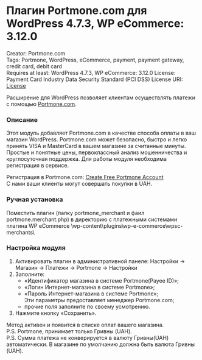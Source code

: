 # Плагин Portmone.com для WordPress 4.7.3, WP eCommerce: 3.12.0

Creator: Portmone.com   
Tags: Portmone, WordPress, eCommerce, payment, payment gateway, credit card, debit card    
Requires at least: WordPress 4.7.3, WP eCommerce: 3.12.0
License: Payment Card Industry Data Security Standard (PCI DSS) 
License URI: [License](https://www.portmone.com.ua/r3/uk/security/) 

Расширение для WordPress позволяет клиентам осуществлять платежи с помощью [Portmone.com](https://www.portmone.com.ua/r3/).

### Описание
Этот модуль добавляет Portmone.com в качестве способа оплаты в ваш магазин WordPress. 
Portmone.com может безопасно, быстро и легко принять VISA и MasterCard в вашем магазине за считанные минуты.
Простые и понятные цены, первоклассный анализ мошенничества и круглосуточная поддержка.
Для работы модуля необходима регистрация в сервисе.

Регистрация в Portmone.com: [Create Free Portmone Account](https://www.portmone.com.ua/r3/ecommerce/sign-up)    
С нами ваши клиенты могут совершать покупки в UAH.

### Ручная установка
Поместить плагин (папку portmone_merchant и фаил portmone.merchant.php) 
в директорию с платежными системами плагина WP eCommerce \wp-content\plugins\wp-e-commerce\wpsc-merchants\

### Настройка модуля
1.  Активировать плагин в административной панеле: Настройки -> Магазин -> Платежи -> Portmone -> Настройки
2.  Заполните:
    - «Идентификатор магазина в системе Portmone(Payee ID)»;
    - «Логин Интернет-магазина в системе Portmone»;
    - «Пароль Интернет-магазина в системе Portmone»;    
    Эти параметры предоставляет менеджер Portmone.com; 
    - прочие поля заполните по своему усмотрению.
3. Нажмите кнопку «Сохранить».

Метод активен и появится в списке оплат вашего магазина.    
P.S. Portmone, принимает только Гривны (UAH).   
P.S. Сумма платежа не конверируется в валюту Гривны(UAH) автоматически. В магазине по умолчанию должна быть валюта Гривны (UAH).
